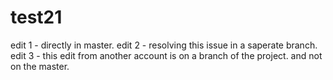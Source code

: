 # test21

edit 1 - directly in master.
edit 2 - resolving this issue in a saperate branch.
edit 3 - this edit from another account is on a branch of the project. and not on the master.
